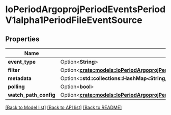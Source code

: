 # IoPeriodArgoprojPeriodEventsPeriodV1alpha1PeriodFileEventSource

## Properties

Name | Type | Description | Notes
------------ | ------------- | ------------- | -------------
**event_type** | Option<**String**> |  | [optional]
**filter** | Option<[**crate::models::IoPeriodArgoprojPeriodEventsPeriodV1alpha1PeriodEventSourceFilter**](io.argoproj.events.v1alpha1.EventSourceFilter.md)> |  | [optional]
**metadata** | Option<**::std::collections::HashMap<String, String>**> |  | [optional]
**polling** | Option<**bool**> |  | [optional]
**watch_path_config** | Option<[**crate::models::IoPeriodArgoprojPeriodEventsPeriodV1alpha1PeriodWatchPathConfig**](io.argoproj.events.v1alpha1.WatchPathConfig.md)> |  | [optional]

[[Back to Model list]](../README.md#documentation-for-models) [[Back to API list]](../README.md#documentation-for-api-endpoints) [[Back to README]](../README.md)


